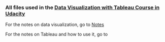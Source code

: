 ### All files used in the [Data Visualization with Tableau Course in Udacity](https://classroom.udacity.com/courses/ud1006)

For the notes on data visualization, go to [Notes](https://github.com/PranavEranki/AI-Pre-Requisites/blob/master/Tableau/Notes.md)

For the notes on Tableau and how to use it, go to 
